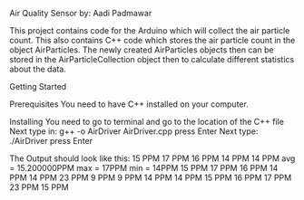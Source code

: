 Air Quality Sensor
by: Aadi Padmawar

This project contains code for the Arduino which will collect the air particle count. This also contains C++ code which stores the air particle count in the object AirParticles. The newly created AirParticles objects then can be stored in the AirParticleCollection object then to calculate different statistics about the data.


Getting Started

Prerequisites
You need to have C++ installed on your computer.

Installing
You need to go to terminal and go to the location of the C++ file
Next type in: g++ -o AirDriver AirDriver.cpp
press Enter
Next type: ./AirDriver
press Enter

The Output should look like this:
15 PPM	17 PPM	16 PPM	14 PPM	14 PPM
avg = 15.200000PPM
max = 17PPM
min = 14PPM
15 PPM	17 PPM	16 PPM	14 PPM	14 PPM	23 PPM	9 PPM
9 PPM	14 PPM	14 PPM	15 PPM	16 PPM	17 PPM	23 PPM
15 PPM 
